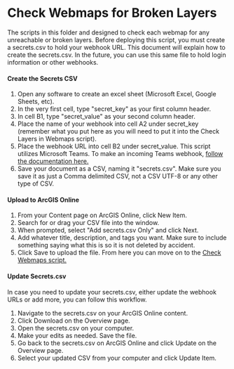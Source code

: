 # Check Webmaps for Broken Layers

The scripts in this folder and designed to check each webmap for any unreachable or broken layers. Before deploying this script, you must create a secrets.csv to hold your webhook URL. This document will explain how to create the secrets.csv. In the future, you can use this same file to hold login information or other webhooks.

#### Create the Secrets CSV
1. Open any software to create an excel sheet (Microsoft Excel, Google Sheets, etc).
2. In the very first cell, type "secret_key" as your first column header.
3. In cell B1, type "secret_value" as your second column header.
4. Place the name of your webhook into cell A2 under secret_key (remember what you put here as you will need to put it into the Check Layers in Webmaps script).
5. Place the webhook URL into cell B2 under secret_value. This script utilizes Microsoft Teams. To make an incoming Teams webhook, <a href="https://docs.microsoft.com/en-us/microsoftteams/platform/webhooks-and-connectors/how-to/add-incoming-webhook">follow the documentation here.</a>
6. Save your document as a CSV, naming it "secrets.csv". Make sure you save it as just a Comma delimited CSV, not a CSV UTF-8 or any other type of CSV.

#### Upload to ArcGIS Online
1. From your Content page on ArcGIS Online, click New Item.
2. Search for or drag your CSV file into the window.
3. When prompted, select "Add secrets.csv Only" and click Next.
4. Add whatever title, description, and tags you want. Make sure to include something saying what this is so it is not deleted by accident.
5. Click Save to upload the file. From here you can move on to the <a href="https://github.com/NAPSG/Public-Code/blob/main/Check%20Webmaps/Check%20Webmap%20for%20Broken%20Layers.ipynb">Check Webmaps script.</a>

#### Update Secrets.csv
In case you need to update your secrets.csv, either update the webhook URLs or add more, you can follow this workflow.
1. Navigate to the secrets.csv on your ArcGIS Online content.
2. Click Download on the Overview page.
3. Open the secrets.csv on your computer.
4. Make your edits as needed. Save the file.
5. Go back to the secrets.csv on ArcGIS Online and click Update on the Overview page.
6. Select your updated CSV from your computer and click Update Item.
